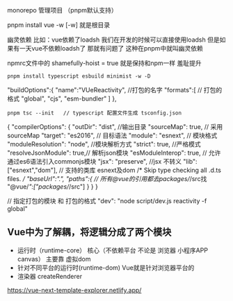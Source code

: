 monorepo 管理项目  （pnpm默认支持）

pnpm install vue -w  [-w] 就是根目录

幽灵依赖  比如：vue依赖了loadsh  我们在开发的时候可以直接使用loadsh 
但是如果有一天vue不依赖loadsh了  那就有问题了   这种在pnpm中就叫幽灵依赖

npmrc文件中的 shamefully-hoist = true  就是保持和npm一样  羞耻提升


```
pnpm install typescript esbuild minimist -w -D
```

 "buildOptions":{
  "name":"VUeReactivity",  //打包的名字
  "formats":[   // 打包的格式
    "global",
    "cjs",
    "esm-bundler"
  ]
},

```
pnpm tsc --init   // typescript 配置文件生成 tsconfig.json
```

{
  "compilerOptions": {
    "outDir": "dist",  //输出目录
    "sourceMap": true, // 采用sourceMap
    "target": "es2016",  // 目标语法
    "module": "esnext",  // 模块格式
    "moduleResolution": "node", //模块解析方式
    "strict": true, //严格模式
    "resolveJsonModule": true,// 解析json模块
    "esModuleInterop": true, // 允许通过es6语法引入commonjs模块
    "jsx": "preserve", //jsx 不转义
    "lib": ["esnext","dom"], // 支持的类库 esnext及dom        /* Skip type checking all .d.ts files. */
    "baseUrl":".",
    "paths":{   // 所有@vue的引用都去packages/*/src找
      "@vue/*":["packages/*/src"]
    }
  }
}



// 指定打包的模块 和 打包的格式
"dev": "node script/dev.js reactivity -f global" 



## Vue中为了解耦，将逻辑分成了两个模块
- 运行时（runtime-core）  核心（不依赖平台  不论是 浏览器 小程序APP canvas）  主要靠 虚拟dom  
- 针对不同平台的运行时(runtime-dom)  Vue就是针对浏览器平台的
- 渲染器 createRenderer




https://vue-next-template-explorer.netlify.app/